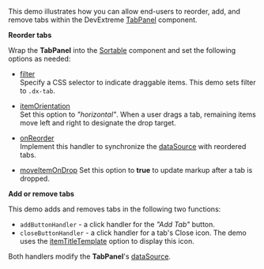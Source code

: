 This demo illustrates how you can allow end-users to reorder, add, and remove tabs within the DevExtreme [TabPanel](/Documentation/ApiReference/UI_Widgets/dxTabPanel/) component.     

**Reorder tabs**       

Wrap the **TabPanel** into the [Sortable](/Documentation/ApiReference/UI_Widgets/dxSortable/) component and set the following options as needed:

- [filter](/Documentation/ApiReference/UI_Widgets/dxSortable/Configuration/#filter)         
Specify a CSS selector to indicate draggable items. This demo sets filter to `.dx-tab`.

- [itemOrientation](/Documentation/ApiReference/UI_Widgets/dxSortable/Configuration/#itemOrientation)           
Set this option to *"horizontal"*. When a user drags a tab, remaining items move left and right to designate the drop target.

- [onReorder](/Documentation/ApiReference/UI_Widgets/dxSortable/Configuration/#onReorder)       
Implement this handler to synchronize the [dataSource](/Documentation/ApiReference/UI_Widgets/dxTabPanel/Configuration/#dataSource) with reordered tabs.

- [moveItemOnDrop](/Documentation/ApiReference/UI_Widgets/dxSortable/Configuration/#moveItemOnDrop)
Set this option to **true** to update markup after a tab is dropped.

**Add or remove tabs**      

This demo adds and removes tabs in the following two functions:

- `addButtonHandler` - a click handler for the *"Add Tab"* button.
- `closeButtonHandler` - a click handler for a tab's Close icon. The demo uses the [itemTitleTemplate](/Documentation/ApiReference/UI_Widgets/dxTabPanel/Configuration/#itemTitleTemplate) option to display this icon.

Both handlers modify the **TabPanel**'s [dataSource](/Documentation/ApiReference/UI_Widgets/dxTabPanel/Configuration/#dataSource).
